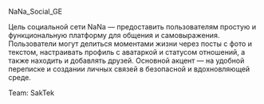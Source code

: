﻿NaNa_Social_GE

Цель социальной сети NaNa — предоставить пользователям простую и функциональную платформу для общения и самовыражения. 
Пользователи могут делиться моментами жизни через посты с фото и текстом, настраивать профиль с аватаркой и статусом отношений, а также находить и добавлять друзей. 
Основной акцент — на удобной переписке и создании личных связей в безопасной и вдохновляющей среде.

Team: SakTek
